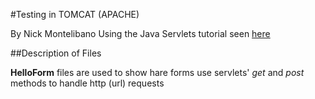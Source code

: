 #Testing in TOMCAT (APACHE)

By Nick Montelibano
Using the Java Servlets tutorial seen [here](http://www.tutorialspoint.com/servlets/index.htm)

##Description of Files

**HelloForm** files are used to show hare forms use servlets' *get* and *post* methods to handle http (url) requests